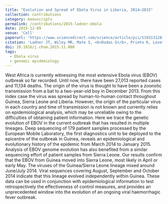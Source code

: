 ```yaml
---
title: "Evolution and Spread of Ebola Virus in Liberia, 2014–2015"
collection: contributions
category: manuscripts
permalink: /contributions/2015-ladner-ebola
date: 2015-12-09
venue: 'Cell'
paperurl: 'https://www.sciencedirect.com/science/article/pii/S193131281500462X'
citation: 'Ladner JT, Wiley MR, Mate S, <b>Dudas G</b>, Prieto K, Lovett S, Nagle ER, Beitzel B, Gilbert ML, Fakoli L, Diclaro JW, Schoepp RJ, Fair J, Kuhn JH, Hensley LE, Park DJ, Sabeti PC, Rambaut A, Sanchez-Lockhart M, Bolay FK, Kugelman JR, Palacios G, 2015. &quot;Evolution and Spread of Ebola Virus in Liberia, 2014–2015&quot;. <i>Cell</i> 18(6), 659-669.'
doi: 10.1016/j.chom.2015.11.008
tags:
  - Ebola virus
  - genomic epidemiology
---
```



West Africa is currently witnessing the most extensive Ebola virus (EBOV) outbreak so far recorded.
Until now, there have been 27,013 reported cases and 11,134 deaths.
The origin of the virus is thought to have been a zoonotic transmission from a bat to a two-year-old boy in December 2013.
From this index case the virus was spread by human-to-human contact throughout Guinea, Sierra Leone and Liberia.
However, the origin of the particular virus in each country and time of transmission is not known and currently relies on epidemiological analysis, which may be unreliable owing to the difficulties of obtaining patient information.
Here we trace the genetic evolution of EBOV in the current outbreak that has resulted in multiple lineages.
Deep sequencing of 179 patient samples processed by the European Mobile Laboratory, the first diagnostics unit to be deployed to the epicentre of the outbreak in Guinea, reveals an epidemiological and evolutionary history of the epidemic from March 2014 to January 2015.
Analysis of EBOV genome evolution has also benefited from a similar sequencing effort of patient samples from Sierra Leone.
Our results confirm that the EBOV from Guinea moved into Sierra Leone, most likely in April or early May.
The viruses of the Guinea/Sierra Leone lineage mixed around June/July 2014. Viral sequences covering August, September and October 2014 indicate that this lineage evolved independently within Guinea.
These data can be used in conjunction with epidemiological information to test retrospectively the effectiveness of control measures, and provides an unprecedented window into the evolution of an ongoing viral haemorrhagic fever outbreak.
